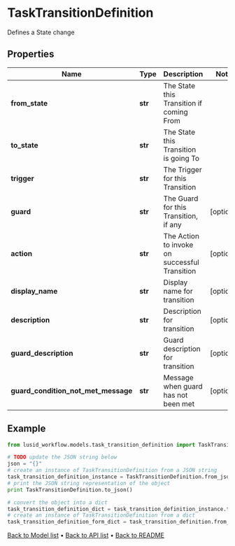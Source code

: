 # TaskTransitionDefinition

Defines a State change

## Properties
Name | Type | Description | Notes
------------ | ------------- | ------------- | -------------
**from_state** | **str** | The State this Transition if coming From | 
**to_state** | **str** | The State this Transition is going To | 
**trigger** | **str** | The Trigger for this Transition | 
**guard** | **str** | The Guard for this Transition, if any | [optional] 
**action** | **str** | The Action to invoke on successful Transition | [optional] 
**display_name** | **str** | Display name for transition | [optional] 
**description** | **str** | Description for transition | [optional] 
**guard_description** | **str** | Guard description for transition | [optional] 
**guard_condition_not_met_message** | **str** | Message when guard has not been met | [optional] 

## Example

```python
from lusid_workflow.models.task_transition_definition import TaskTransitionDefinition

# TODO update the JSON string below
json = "{}"
# create an instance of TaskTransitionDefinition from a JSON string
task_transition_definition_instance = TaskTransitionDefinition.from_json(json)
# print the JSON string representation of the object
print TaskTransitionDefinition.to_json()

# convert the object into a dict
task_transition_definition_dict = task_transition_definition_instance.to_dict()
# create an instance of TaskTransitionDefinition from a dict
task_transition_definition_form_dict = task_transition_definition.from_dict(task_transition_definition_dict)
```
[Back to Model list](../README.md#documentation-for-models) &#8226; [Back to API list](../README.md#documentation-for-api-endpoints) &#8226; [Back to README](../README.md)


